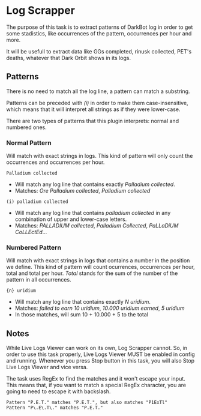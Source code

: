 # Log Scrapper
The purpose of this task is to extract patterns of DarkBot log in order to get some stadistics, like occurrences of the pattern, occurrences per hour and more.

It will be usefull to extract data like GGs completed, rinusk collected, PET's deaths, whatever that Dark Orbit shows in its logs.

## Patterns
There is no need to match all the log line, a pattern can match a substring.

Patterns can be preceded with _(i)_ in order to make them case-insensitive, which means that it will interpret all strings as if they were lower-case.

There are two types of patterns that this plugin interprets: normal and numbered ones.

### Normal Pattern
Will match with exact strings in logs.
This kind of pattern will only count the occurrences and occurrences per hour.

```Palladium collected```
* Will match any log line that contains exactly _Palladium collected_.
* Matches: _Ore Palladium collected_, _Palladium collected_

```(i) palladium collected```
* Will match any log line that contains _palladium collected_ in any combination of upper and lower-case letters.
* Matches: _PALLADIUM collected_, _Palladium Collected_, _PaLLaDiUM CoLLEctEd_...

### Numbered Pattern
Will match with exact strings in logs that contains a number in the position we define.
This kind of pattern will count ocurrences, occurrences per hour, total and total per hour.
_Total_ stands for the sum of the number of the pattern in all occurrences.

```{n} uridium```
* Will match any log line that contains exactly _N uridium_.
* Matches: _failed to earn 10 uridium_, _10.000 uridium earned_, _5 uridium_
* In those matches, will sum 10 + 10.000 + 5 to the total

## Notes
While Live Logs Viewer can work on its own, Log Scrapper cannot. So, in order to use this task properly, Live Logs Viewer MUST be enabled in config and running.
Whenever you press Stop button in this task, you will also Stop Live Logs Viewer and vice versa.

The task uses RegEx to find the matches and it won't escape your input.
This means that, if you want to match a special RegEx character, you are going to need to escape it with backslash.

```
Pattern "P.E.T." matches "P.E.T.", but also matches "P1ExTl"
Pattern "P\.E\.T\." matches "P.E.T."
```